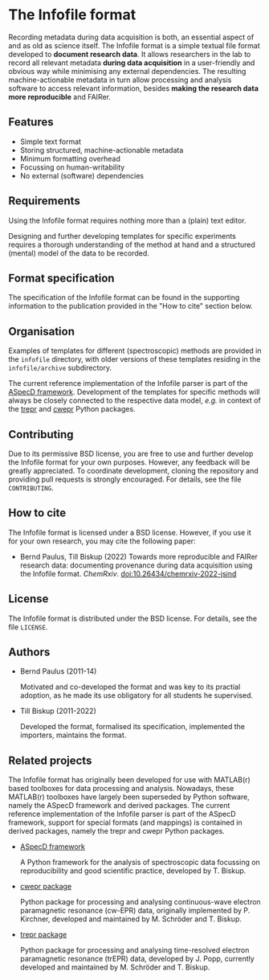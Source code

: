 # The Infofile format

Recording metadata during data acquisition is both, an essential aspect of and as old as science itself. The Infofile format is a simple textual file format developed to **document research data**. It allows researchers in the lab to record all relevant metadata **during data acquisition** in a user-friendly and obvious way while minimising any external dependencies. The resulting machine-actionable metadata in turn allow processing and analysis software to access relevant information, besides **making the research data more reproducible** and FAIRer.

## Features

* Simple text format
* Storing structured, machine-actionable metadata
* Minimum formatting overhead
* Focussing on human-writability
* No external (software) dependencies


## Requirements

Using the Infofile format requires nothing more than a (plain) text editor.

Designing and further developing templates for specific experiments requires a thorough understanding of the method at hand and a structured (mental) model of the data to be recorded.


## Format specification

The specification of the Infofile format can be found in the supporting information to the publication provided in the "How to cite" section below.


## Organisation

Examples of templates for different (spectroscopic) methods are provided in the `infofile` directory, with older versions of these templates residing in the `infofile/archive` subdirectory. 

The current reference implementation of the Infofile parser is part of the [ASpecD framework](https://github.com/tillbiskup/aspecd). Development of the templates for specific methods will always be closely connected to the respective data model, *e.g.* in context of the [trepr](https://github.com/tillbiskup/trepr) and [cwepr](https://github.com/tillbiskup/cwepr) Python packages.



## Contributing

Due to its permissive BSD license, you are free to use and further develop the Infofile format for your own purposes. However, any feedback will be greatly appreciated. To coordinate development, cloning the repository and providing pull requests is strongly encouraged. For details, see the file `CONTRIBUTING`.


## How to cite

The Infofile format is licensed under a BSD license. However, if you use it for your own research, you may cite the following paper:

  * Bernd Paulus, Till Biskup (2022) Towards more reproducible and FAIRer research data: documenting provenance during data acquisition using the Infofile format. *ChemRxiv*. [doi:10.26434/chemrxiv-2022-jsjnd](https://doi.org/10.26434/chemrxiv-2022-jsjnd)


## License

The Infofile format is distributed under the BSD license. For details, see the file `LICENSE`.


## Authors

* Bernd Paulus (2011-14)

    Motivated and co-developed the format and was key to its practial adoption, as he made its use obligatory for all students he supervised.

* Till Biskup (2011-2022)

    Developed the format, formalised its specification, implemented the importers, maintains the format.


## Related projects

The Infofile format has originally been developed for use with MATLAB(r) based toolboxes for data processing and analysis. Nowadays, these MATLAB(r) toolboxes have largely been superseded by Python software, namely the ASpecD framework and derived packages. The current reference implementation of the Infofile parser is part of the ASpecD framework, support for special formats (and mappings) is contained in derived packages, namely the trepr and cwepr Python packages.

* [ASpecD framework](https://docs.aspecd.de/)

    A Python framework for the analysis of spectroscopic data focussing on reproducibility and good scientific practice, developed by T. Biskup.

* [cwepr package](https://docs.cwepr.de/)

    Python package for processing and analysing continuous-wave electron paramagnetic resonance (cw-EPR) data, originally implemented by P. Kirchner, developed and maintained by M. Schröder and T. Biskup.

* [trepr package](https://docs.trepr.de/)

    Python package for processing and analysing time-resolved electron paramagnetic resonance (trEPR) data, developed by J. Popp, currently developed and maintained by M. Schröder and T. Biskup.

